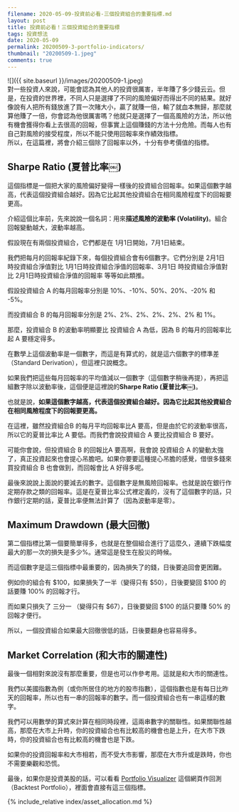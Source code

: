 ```yaml
---
filename: 2020-05-09-投資前必看-三個投資組合的重要指標.md
layout: post
title: 投資前必看！三個投資組合的重要指標
tags: 投資想法
date: 2020-05-09
permalink: 20200509-3-portfolio-indicators/
thumbnail: "20200509-1.jpeg"
comments: true
---
```


![]({{ site.baseurl }}/images/20200509-1.jpeg)  
對一些投資人來說，可能會認為其他人的投資很厲害，半年賺了多少錢云云。但是，在投資的世界裡，不同人只是選擇了不同的風險偏好而得出不同的結果。就好像說有人把所有錢放進了買一次賭大小，贏了就賺一倍，輸了就血本無歸，那麼就算他賺了一倍，你會認為他很厲害嗎？他就只是選擇了一個高風險的方法，所以他有機會獲得你看上去很高的回報，但事實上這個賺錢的方法十分危險。而每人也有自己對風險的接受程度，所以不能只使用回報率來作績效指標。  
所以，在這篇裡，將會介紹三個除了回報率以外，十分有參考價值的指標。

## Sharpe Ratio (夏普比率￼)

這個指標是一個把大家的風險偏好變得一樣後的投資組合回報率。如果這個數字越高，代表這個投資組合越好。因為它比起其他投資組合在相同風險程度下的回報要更高。

介紹這個比率前，先來說說一個名詞：用來**描述風險的波動率 (Volatility)**。組合回報變動越大，波動率越高。

假設現在有兩個投資組合，它們都是在 1月1日開始，7月1日結束。

我們把每月的回報率紀錄下來，每個投資組合會有6個數字。它們分別是 2月1日 時投資組合淨值對比 1月1日時投資組合淨值的回報率、3月1日 時投資組合淨值對比 2月1日時投資組合淨值的回報率 等等如此類推。

假設投資組合 A 的每月回報率分別是 10%、-10%、50%、20%、-20% 和 -5%。

而投資組合 B 的每月回報率分別是 2%、2%、2%、2%、2%、2% 和 1%。

那麼，投資組合 B 的波動率明顯要比 投資組合 A 為低，因為 B 的每月的回報率比起 A 要穩定得多。

在數學上這個波動率是一個數字，而這是有算式的，就是這六個數字的標準差（Standard Derivation），但這裡只說概念。

如果我們把這些每月回報率的平均值減以一個數字（這個數字稍後再提），再把這組數字除以波動率後，這個便是這裡說的**Sharpe Ratio (夏普比率￼)**。

也就是說，**如果這個數字越高，代表這個投資組合越好。因為它比起其他投資組合在相同風險程度下的回報要更高。**

在這裡，雖然投資組合B 的每月平均回報率比A 要高，但是由於它的波動率很高，所以它的夏普比率比 A 要低。而我們會說投資組合 A 要比投資組合 B 要好。

可能你會說，但投資組合 B 的回報比A 要高啊，我會說 投資組合 A 的變動太強了，真正投資起來也會提心吊膽吧。如果你要要這種提心吊膽的感覺，借很多錢來買投資組合 B 也會做到，而回報會比 A 好得多呢。

最後來說說上面說的要減去的數字。這個數字是無風險回報率。也就是說在銀行作定期存款之類的回報率。這是在夏普比率公式裡定義的，沒有了這個數字的話，只作銀行定期的話，夏普比率便無法計算了（因為波動率是零）。

## Maximum Drawdown (最大回徹)

第二個指標比第一個要簡單得多，也就是在整個組合進行了這麼久，連續下跌幅度最大的那一次的損失是多少%。通常這是發生在股災的時候。

而這個數字是這三個指標中最重要的，因為損失了的錢，日後要追回會更困難。

例如你的組合有 $100，如果損失了一半（變得只有 $50），日後要變回 $100 的話要賺 100% 的回報才行。

而如果只損失了 三分一 （變得只有 $67），日後要變回 $100 的話只要賺 50% 的回報才便行。

所以，一個投資組合如果最大回徹很低的話，日後要翻身也容易得多。

## Market Correlation (和大市的關連性)

最後一個相對來說沒有那麼重要，但是也可以作參考用。這就是和大市的關連性。

我們以美國指數為例（或你所居住的地方的股市指數），這個指數也是有每日比昨天的回報率，所以也有一串的回報率的數字。而一個投資組合也有一串這樣的數字。

我們可以用數學的算式來計算在相同時段裡，這兩串數字的關聯性。如果關聯性越高，那麼在大市上升時，你的投資組合也有比較高的機會也是上升，在大市下跌時，你的投資組合也有比較高的機會也是下跌。

如果你的投資回報率和大市相若，而不受大市影響，那麼在大市升或是跌時，你也不需要樂觀和恐慌。

最後，如果你是投資美股的話，可以看看 [Portfolio Visualizer](https://www.portfoliovisualizer.com) 這個網頁作回測（Backtest Portfolio），裡面會直接有這三個指標。

{% include_relative index/asset_allocation.md %}

